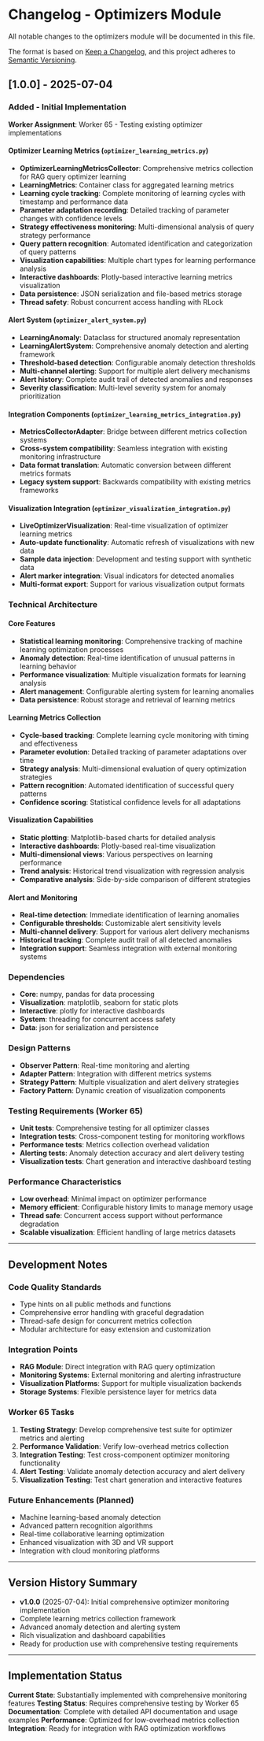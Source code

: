 # Changelog - Optimizers Module

All notable changes to the optimizers module will be documented in this file.

The format is based on [Keep a Changelog](https://keepachangelog.com/en/1.0.0/),
and this project adheres to [Semantic Versioning](https://semver.org/spec/v2.0.0.html).

## [1.0.0] - 2025-07-04

### Added - Initial Implementation

**Worker Assignment**: Worker 65 - Testing existing optimizer implementations

#### Optimizer Learning Metrics (`optimizer_learning_metrics.py`)
- **OptimizerLearningMetricsCollector**: Comprehensive metrics collection for RAG query optimizer learning
- **LearningMetrics**: Container class for aggregated learning metrics
- **Learning cycle tracking**: Complete monitoring of learning cycles with timestamp and performance data
- **Parameter adaptation recording**: Detailed tracking of parameter changes with confidence levels
- **Strategy effectiveness monitoring**: Multi-dimensional analysis of query strategy performance
- **Query pattern recognition**: Automated identification and categorization of query patterns
- **Visualization capabilities**: Multiple chart types for learning performance analysis
- **Interactive dashboards**: Plotly-based interactive learning metrics visualization
- **Data persistence**: JSON serialization and file-based metrics storage
- **Thread safety**: Robust concurrent access handling with RLock

#### Alert System (`optimizer_alert_system.py`)
- **LearningAnomaly**: Dataclass for structured anomaly representation
- **LearningAlertSystem**: Comprehensive anomaly detection and alerting framework
- **Threshold-based detection**: Configurable anomaly detection thresholds
- **Multi-channel alerting**: Support for multiple alert delivery mechanisms
- **Alert history**: Complete audit trail of detected anomalies and responses
- **Severity classification**: Multi-level severity system for anomaly prioritization

#### Integration Components (`optimizer_learning_metrics_integration.py`)
- **MetricsCollectorAdapter**: Bridge between different metrics collection systems
- **Cross-system compatibility**: Seamless integration with existing monitoring infrastructure
- **Data format translation**: Automatic conversion between different metrics formats
- **Legacy system support**: Backwards compatibility with existing metrics frameworks

#### Visualization Integration (`optimizer_visualization_integration.py`)
- **LiveOptimizerVisualization**: Real-time visualization of optimizer learning metrics
- **Auto-update functionality**: Automatic refresh of visualizations with new data
- **Sample data injection**: Development and testing support with synthetic data
- **Alert marker integration**: Visual indicators for detected anomalies
- **Multi-format export**: Support for various visualization output formats

### Technical Architecture

#### Core Features
- **Statistical learning monitoring**: Comprehensive tracking of machine learning optimization processes
- **Anomaly detection**: Real-time identification of unusual patterns in learning behavior
- **Performance visualization**: Multiple visualization formats for learning analysis
- **Alert management**: Configurable alerting system for learning anomalies
- **Data persistence**: Robust storage and retrieval of learning metrics

#### Learning Metrics Collection
- **Cycle-based tracking**: Complete learning cycle monitoring with timing and effectiveness
- **Parameter evolution**: Detailed tracking of parameter adaptations over time
- **Strategy analysis**: Multi-dimensional evaluation of query optimization strategies
- **Pattern recognition**: Automated identification of successful query patterns
- **Confidence scoring**: Statistical confidence levels for all adaptations

#### Visualization Capabilities
- **Static plotting**: Matplotlib-based charts for detailed analysis
- **Interactive dashboards**: Plotly-based real-time visualization
- **Multi-dimensional views**: Various perspectives on learning performance
- **Trend analysis**: Historical trend visualization with regression analysis
- **Comparative analysis**: Side-by-side comparison of different strategies

#### Alert and Monitoring
- **Real-time detection**: Immediate identification of learning anomalies
- **Configurable thresholds**: Customizable alert sensitivity levels
- **Multi-channel delivery**: Support for various alert delivery mechanisms
- **Historical tracking**: Complete audit trail of all detected anomalies
- **Integration support**: Seamless integration with external monitoring systems

### Dependencies
- **Core**: numpy, pandas for data processing
- **Visualization**: matplotlib, seaborn for static plots
- **Interactive**: plotly for interactive dashboards
- **System**: threading for concurrent access safety
- **Data**: json for serialization and persistence

### Design Patterns
- **Observer Pattern**: Real-time monitoring and alerting
- **Adapter Pattern**: Integration with different metrics systems
- **Strategy Pattern**: Multiple visualization and alert delivery strategies
- **Factory Pattern**: Dynamic creation of visualization components

### Testing Requirements (Worker 65)
- **Unit tests**: Comprehensive testing for all optimizer classes
- **Integration tests**: Cross-component testing for monitoring workflows
- **Performance tests**: Metrics collection overhead validation
- **Alerting tests**: Anomaly detection accuracy and alert delivery testing
- **Visualization tests**: Chart generation and interactive dashboard testing

### Performance Characteristics
- **Low overhead**: Minimal impact on optimizer performance
- **Memory efficient**: Configurable history limits to manage memory usage
- **Thread safe**: Concurrent access support without performance degradation
- **Scalable visualization**: Efficient handling of large metrics datasets

---

## Development Notes

### Code Quality Standards
- Type hints on all public methods and functions
- Comprehensive error handling with graceful degradation
- Thread-safe design for concurrent metrics collection
- Modular architecture for easy extension and customization

### Integration Points
- **RAG Module**: Direct integration with RAG query optimization
- **Monitoring Systems**: External monitoring and alerting infrastructure
- **Visualization Platforms**: Support for multiple visualization backends
- **Storage Systems**: Flexible persistence layer for metrics data

### Worker 65 Tasks
1. **Testing Strategy**: Develop comprehensive test suite for optimizer metrics and alerting
2. **Performance Validation**: Verify low-overhead metrics collection
3. **Integration Testing**: Test cross-component optimizer monitoring functionality
4. **Alert Testing**: Validate anomaly detection accuracy and alert delivery
5. **Visualization Testing**: Test chart generation and interactive features

### Future Enhancements (Planned)
- Machine learning-based anomaly detection
- Advanced pattern recognition algorithms
- Real-time collaborative learning optimization
- Enhanced visualization with 3D and VR support
- Integration with cloud monitoring platforms

---

## Version History Summary

- **v1.0.0** (2025-07-04): Initial comprehensive optimizer monitoring implementation
- Complete learning metrics collection framework
- Advanced anomaly detection and alerting system
- Rich visualization and dashboard capabilities
- Ready for production use with comprehensive testing requirements

---

## Implementation Status

**Current State**: Substantially implemented with comprehensive monitoring features
**Testing Status**: Requires comprehensive testing by Worker 65
**Documentation**: Complete with detailed API documentation and usage examples
**Performance**: Optimized for low-overhead metrics collection
**Integration**: Ready for integration with RAG optimization workflows
